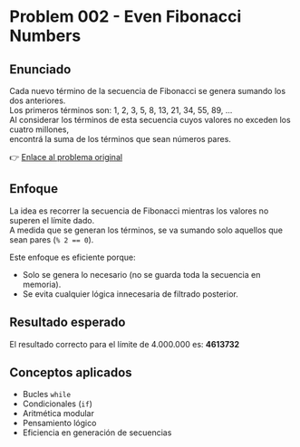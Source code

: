 # Problem 002 - Even Fibonacci Numbers

## Enunciado  
Cada nuevo término de la secuencia de Fibonacci se genera sumando los dos anteriores.  
Los primeros términos son: 1, 2, 3, 5, 8, 13, 21, 34, 55, 89, ...  
Al considerar los términos de esta secuencia cuyos valores no exceden los cuatro millones,  
encontrá la suma de los términos que sean números pares.

👉 [Enlace al problema original](https://projecteuler.net/problem=2)

## Enfoque  
La idea es recorrer la secuencia de Fibonacci mientras los valores no superen el límite dado.  
A medida que se generan los términos, se va sumando solo aquellos que sean pares (`% 2 == 0`).

Este enfoque es eficiente porque:
- Solo se genera lo necesario (no se guarda toda la secuencia en memoria).
- Se evita cualquier lógica innecesaria de filtrado posterior.

## Resultado esperado  
El resultado correcto para el límite de 4.000.000 es: **4613732**

## Conceptos aplicados  
- Bucles `while`  
- Condicionales (`if`)  
- Aritmética modular  
- Pensamiento lógico  
- Eficiencia en generación de secuencias
